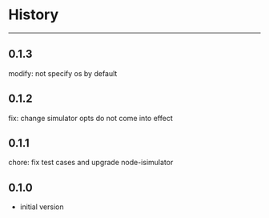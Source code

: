 # History

---

## 0.1.3

modify: not specify os by default

## 0.1.2

fix: change simulator opts do not come into effect

## 0.1.1

chore: fix test cases and upgrade node-isimulator

## 0.1.0

- initial version
